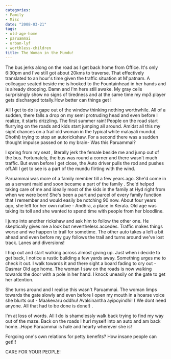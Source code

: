```yaml
---
categories:
- Family
- Misc
date: "2008-03-21"
tags:
- old-age-home
- paruammai
- urban-lyf
- worthless-children
title: The Woman in the Mundu!
---
```


The bus jerks along on the road as I get back home from Office. It's only 6:30pm and I've still got about 20kms to traverse. That effectively translated to an hour's time given the traffic situation at M'patnam. A colleague seated beside me is hooked to the Fountainhead in her hands and is already drooping. Damn and I'm here still awake. My gray cells surprisingly show no signs of tiredness and at the same time my mp3 player gets discharged totally.How better can things get !

All I get to do is gape out of the window thinking nothing worthwhile. All of a sudden, there falls a drop on my semi protruding head and even before I realize, it starts drizzling. The first summer rain! People on the road start flurrying on the roads and kids start jumping all around. Amidst all this my sight chances on a frail old woman in the typical white malayali mundu( Dhothi) trying to stop an autorickshaw. For a second there was a sudden thought impulse passed on to my brain- Was this Paruammai?

I spring from my seat , literally jerk the female beside me and jump out of the bus. Fortunately, the bus was round a corner and there wasn't much traffic. But even before I get close, the Auto driver pulls the rod and pushes off.All I get to see is a part of the mundu flirting with the wind.

Paruammai was more of a family member till a few years ago. She'd come in as a servant maid and soon became a part of the family . She'd helped taking care of me and ideally most of the kids in the family at Hyd right from when we were born! She's been a part and parcel of every family function that I remember and would easily be notching 90 now. About four years ago, she left for her own native - Andhra, a place in Kerala. Old age was taking its toll and she wanted to spend time with people from her bloodline.

I jump into another rickshaw and ask him to follow the other one. He skeptically gives me a look but nevertheless accedes. Traffic makes things worse and we happen to trail for sometime. The other auto takes a left a bit ahead and even before my guy follows the trail and turns around we've lost track. Lanes and diversions!

I hop out and start walking across almost giving up. Just when i decide to get back, I notice a rustic building a few yards away. Something urges me to check it out. I walk towards it and there sight a board fading to cry out - Dasmar Old age home. The woman I saw on the roads is now walking towards the door with a pole in her hand. I knock uneasily on the gate to get her attention.

She turns around and I realise this wasn't Paruammai. The woman limps towards the gate slowly and even before I open my mouth in a hoarse voice she blurts out - Maakevaru oddhu! Avalsinantha ayipoyindhi! ( We dont need anyone. All that had to be done is done!) .

I'm at loss of words. All I do is shamelessly walk back trying to find my way out of the maze. Back on the roads I hurl myself into an auto and am back home...Hope Paruammai is hale and hearty wherever she is!

Forgoing one's own relations for petty benefits? How insane people can get!!!

CARE FOR YOUR PEOPLE!
